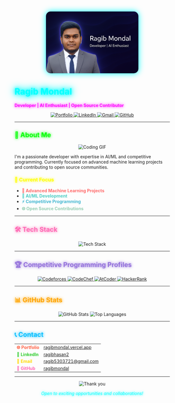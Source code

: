 <div align="center">
  <img src="header_image.png" alt="Ragib Mondal" width="300" style="border-radius: 15px; box-shadow: 0 0 20px #00ffff;">
</div>

# <span style="color: #00ffff; text-shadow: 0 0 10px #00ffff, 0 0 20px #00ffff, 0 0 30px #00ffff;">Ragib Mondal</span>

**<span style="color: #ff00ff; text-shadow: 0 0 10px #ff00ff;">Developer | AI Enthusiast | Open Source Contributor</span>**

<div align="center">
  <a href="https://ragibmondal.vercel.app" target="_blank">
    <img src="https://img.shields.io/badge/Portfolio-000000?style=for-the-badge&logo=About.me&logoColor=white" alt="Portfolio" />
  </a>
  <a href="https://www.linkedin.com/in/ragibhasan2/" target="_blank">
    <img src="https://img.shields.io/badge/LinkedIn-0077B5?style=for-the-badge&logo=linkedin&logoColor=white" alt="LinkedIn" />
  </a>
  <a href="mailto:ragib5303721@gmail.com" target="_blank">
    <img src="https://img.shields.io/badge/Gmail-D14836?style=for-the-badge&logo=gmail&logoColor=white" alt="Gmail" />
  </a>
  <a href="https://github.com/ragibmondal" target="_blank">
    <img src="https://img.shields.io/badge/GitHub-100000?style=for-the-badge&logo=github&logoColor=white" alt="GitHub" />
  </a>
</div>

---

## <span style="color: #00ff00; text-shadow: 0 0 10px #00ff00;">🚀 About Me</span>

<div align="center">
  <img src="https://media.giphy.com/media/qgQUggAC3Pfv687qPC/giphy.gif" width="200" alt="Coding GIF">
</div>

I'm a passionate developer with expertise in AI/ML and competitive programming. Currently focused on advanced machine learning projects and contributing to open source communities.

### <span style="color: #ffff00; text-shadow: 0 0 8px #ffff00;">🎯 Current Focus</span>
- **<span style="color: #ff6b6b;">🤖 Advanced Machine Learning Projects</span>**
- **<span style="color: #4ecdc4;">🧠 AI/ML Development</span>**
- **<span style="color: #45b7d1;">⚡ Competitive Programming</span>**
- **<span style="color: #96ceb4;">🌐 Open Source Contributions</span>**

---

## <span style="color: #ff69b4; text-shadow: 0 0 10px #ff69b4;">🛠️ Tech Stack</span>

<div align="center">
  <img src="https://skillicons.dev/icons?i=cpp,py,c,js,react,nodejs,express,mongodb,mysql,html,css,git,github,vscode,tailwind&perline=5" alt="Tech Stack" />
</div>

---

## <span style="color: #9370db; text-shadow: 0 0 10px #9370db;">🏆 Competitive Programming Profiles</span>

<div align="center">
  <a href="https://codeforces.com/profile/rhasan14" target="_blank">
    <img src="https://img.shields.io/badge/Codeforces-445f9d?style=for-the-badge&logo=Codeforces&logoColor=white" alt="Codeforces"/>
  </a>
  <a href="https://www.codechef.com/users/ragib5303721" target="_blank">
    <img src="https://img.shields.io/badge/CodeChef-%23964B00.svg?style=for-the-badge&logo=CodeChef&logoColor=white" alt="CodeChef"/>
  </a>
  <a href="https://atcoder.jp/users/ragibhasan" target="_blank">
    <img src="https://img.shields.io/badge/AtCoder-00ACD7?style=for-the-badge&logo=atcoder&logoColor=white" alt="AtCoder"/>
  </a>
  <a href="https://www.hackerrank.com/ragibmondal" target="_blank">
    <img src="https://img.shields.io/badge/-Hackerrank-2EC866?style=for-the-badge&logo=HackerRank&logoColor=white" alt="HackerRank"/>
  </a>
</div>

---

## <span style="color: #ffa500; text-shadow: 0 0 10px #ffa500;">📊 GitHub Stats</span>

<div align="center">
  <img src="https://github-readme-stats.vercel.app/api?username=ragibmondal&show_icons=true&theme=radical&hide_border=true&count_private=true&include_all_commits=true&bg_color=0d1117&title_color=00ffff&icon_color=00ffff&text_color=ffffff" alt="GitHub Stats" />
  
  <img src="https://github-readme-stats.vercel.app/api/top-langs/?username=ragibmondal&layout=compact&theme=radical&hide_border=true&bg_color=0d1117&title_color=00ffff&text_color=ffffff" alt="Top Languages" />
</div>

---

## <span style="color: #00bfff; text-shadow: 0 0 10px #00bfff;">📞 Contact</span>

<div align="center">
  <table>
    <tr>
      <td><strong><span style="color: #ff6347;">🌐 Portfolio</span></strong></td>
      <td><a href="https://ragibmondal.vercel.app" target="_blank">ragibmondal.vercel.app</a></td>
    </tr>
    <tr>
      <td><strong><span style="color: #32cd32;">💼 LinkedIn</span></strong></td>
      <td><a href="https://www.linkedin.com/in/ragibhasan2/" target="_blank">ragibhasan2</a></td>
    </tr>
    <tr>
      <td><strong><span style="color: #ffd700;">📧 Email</span></strong></td>
      <td><a href="mailto:ragib5303721@gmail.com">ragib5303721@gmail.com</a></td>
    </tr>
    <tr>
      <td><strong><span style="color: #ff69b4;">🐙 GitHub</span></strong></td>
      <td><a href="https://github.com/ragibmondal" target="_blank">ragibmondal</a></td>
    </tr>
  </table>
</div>

---

<div align="center">
  <img src="https://media.giphy.com/media/LnKonfpQNeM69xFpJk/giphy.gif" width="100" alt="Thank you">
  
  *<span style="color: #00ffff; text-shadow: 0 0 8px #00ffff;">Open to exciting opportunities and collaborations!</span>*
</div>
